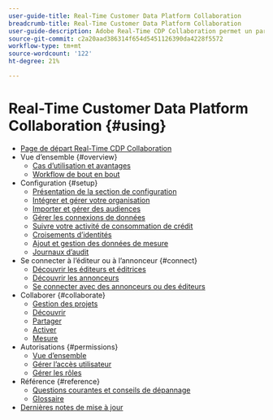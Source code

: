 ```yaml
---
user-guide-title: Real-Time Customer Data Platform Collaboration
breadcrumb-title: Real-Time Customer Data Platform Collaboration
user-guide-description: Adobe Real-Time CDP Collaboration permet un partage de données et une collaboration transparents et sécurisés entre les annonceurs et les éditeurs, ce qui facilite les informations sur les audiences en temps réel et les stratégies marketing personnalisées.
source-git-commit: c2a20aad386314f654d5451126390da4228f5572
workflow-type: tm+mt
source-wordcount: '122'
ht-degree: 21%

---
```



# Real-Time Customer Data Platform Collaboration {#using}

* [Page de départ Real-Time CDP Collaboration](./home.md)
* Vue d’ensemble {#overview}
   * [Cas d’utilisation et avantages](./use-cases-benefits.md)
   * [Workflow de bout en bout](./end-to-end-workflow.md)
* Configuration {#setup}
   * [Présentation de la section de configuration](./setup/setup-overview.md)
   * [Intégrer et gérer votre organisation](./setup/onboard-organization.md)
   * [Importer et gérer des audiences](./setup/onboard-audiences.md)
   * [Gérer les connexions de données](./setup/manage-data-connection.md)
   * [Suivre votre activité de consommation de crédit](/help/guide/setup/my-activity.md)
   * [Croisements d’identités](./setup/identity-crosswalk.md)
   * [Ajout et gestion des données de mesure](./setup/onboard-measurement-data.md)
   * [Journaux d’audit](./setup/audit-logs.md)
* Se connecter à l’éditeur ou à l’annonceur {#connect}
   * [Découvrir les éditeurs et éditrices](./connect/discover-publishers.md)
   * [Découvrir les annonceurs](./connect/discover-advertisers.md)
   * [Se connecter avec des annonceurs ou des éditeurs](./connect/establishing-connections.md)
* Collaborer {#collaborate}
   * [Gestion des projets](./collaborate/manage-projects.md)
   * [Découvrir](./collaborate/discover.md)
   * [Partager](./collaborate/share.md)
   * [Activer](./collaborate/activate.md)
   * [Mesure](./collaborate/measure.md)
* Autorisations {#permissions}
   * [Vue d’ensemble](/help/guide/permissions/overview.md)
   * [Gérer l’accès utilisateur](/help/guide/permissions/manage-user-access.md)
   * [Gérer les rôles](/help/guide/permissions/manage-roles.md)
* Référence {#reference}
   * [Questions courantes et conseils de dépannage](./faqs/common-questions.md)
   * [Glossaire](./glossary.md)
* [Dernières notes de mise à jour](/help/guide/release-notes/latest.md)
